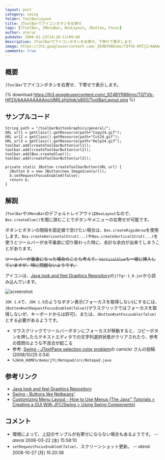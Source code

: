 ```yaml
---
layout: post
category: swing
folder: ToolBarLayout
title: JToolBarでアイコンボタンを右寄せ
tags: [JToolBar, JMenuBar, BoxLayout, JButton, Focus]
author: aterai
pubdate: 2006-01-23T14:20:11+09:00
description: JToolBarでアイコンボタンを右寄せ、下寄せで表示します。
image: https://lh3.googleusercontent.com/_9Z4BYR88imo/TQTVb-HPZjI/AAAAAAAAAno/dMILsHzlipk/s800/ToolBarLayout.png
comments: true
---
```

## 概要
`JToolBar`でアイコンボタンを右寄せ、下寄せで表示します。

{% download https://lh3.googleusercontent.com/_9Z4BYR88imo/TQTVb-HPZjI/AAAAAAAAAno/dMILsHzlipk/s800/ToolBarLayout.png %}

## サンプルコード
<pre class="prettyprint"><code>String path = "/toolbarButtonGraphics/general/";
URL url1 = getClass().getResource(path+"Copy24.gif");
URL url2 = getClass().getResource(path+"Cut24.gif");
URL url3 = getClass().getResource(path+"Help24.gif");
toolbar.add(createToolbarButton(url1));
toolbar.add(createToolbarButton(url2));
toolbar.add(Box.createGlue());
toolbar.add(createToolbarButton(url3));
</code></pre>
<pre class="prettyprint"><code>private static JButton createToolbarButton(URL url) {
  JButton b = new JButton(new ImageIcon(url));
  b.setRequestFocusEnabled(false);
  return b;
}
</code></pre>

## 解説
`JToolBar`や`JMenuBar`のデフォルトレイアウトは`BoxLayout`なので、`Box.createGlue()`を間に挟むことでボタンやメニューの右寄せが可能です。

ボタンとボタンの間隔を固定値で空けたい場合は、`Box.createRigidArea`を使用します。`Box.createHorizontalStrut(...)`や`Box.createVerticalStrut(...)`を使うとツールバーが水平垂直に切り替わった時に、余計な余白が出来てしまうことがあります。

~~ツールバーが垂直になった場合のことも考えて、`VerticalGlue`も一緒に挿入していますが、特に問題ないようです。~~

アイコンは、[Java look and feel Graphics Repository](http://web.archive.org/web/20120818143859/http://java.sun.com/developer/techDocs/hi/repository/)の`jlfgr-1_0.jar`から読み込んでいます。

![screenshot](https://lh4.googleusercontent.com/_9Z4BYR88imo/TQTVeG6fVBI/AAAAAAAAAns/II_0GGIdnNk/s800/ToolBarLayout1.png)

`JDK 1.6`で、`JDK 1.5`のようなボタン表示(フォーカスを取得しない)にするには、`JButton#setRequestFocusEnabled(false)`(マウスクリックではフォーカスを取得しないが、キーボードからは許可)、または、`JButton#setFocusable(false)`とする必要があるようです。

- マウスクリックでツールバーボタンにフォーカスが移動すると、コピーボタンを押したらテキストエディタでの文字列選択状態がクリアされたり、参考の質問のような不具合が起こる
- 参考: [Swing - JTextPane selection color problem](https://community.oracle.com/thread/1358842)の camickr さんの投稿(2008/10/25 0:34)
- `%JAVA_HOME%/demo/jfc/Notepad/src/Notepad.java`

<!-- dummy comment line for breaking list -->

## 参考リンク
- [Java look and feel Graphics Repository](http://web.archive.org/web/20120818143859/http://java.sun.com/developer/techDocs/hi/repository/)
- [Swing - Buttons like Netbeans'](https://community.oracle.com/thread/1365522)
- [Customizing Menu Layout - How to Use Menus (The Java™ Tutorials > Creating a GUI With JFC/Swing > Using Swing Components)](http://docs.oracle.com/javase/tutorial/uiswing/components/menu.html#custom)

<!-- dummy comment line for breaking list -->

## コメント
- 環境によって、上記のサンプルが右寄せにならない場合もあるようです。 -- *aterai* 2006-03-22 (水) 15:58:10
- `setRequestFocusEnabled(false)`、スクリーンショット更新。 -- *aterai* 2008-10-27 (月) 15:20:38

<!-- dummy comment line for breaking list -->
